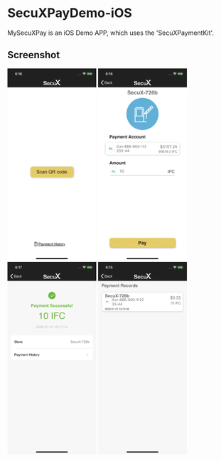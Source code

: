 # SecuXPayDemo-iOS

MySecuXPay is an iOS Demo APP, which uses the 'SecuXPaymentKit'. 

## Screenshot

<img src="Screenshot/screenshot2.jpeg" width="200">
<img src="Screenshot/screenshot4.jpeg" width="200">
<img src="Screenshot/screenshot3.jpeg" width="200">
<img src="Screenshot/screenshot1.jpeg" width="200">


